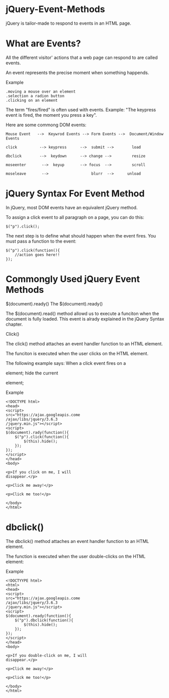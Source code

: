 # jQuery-Event-Methods
jQuery is tailor-made to respond to events in an HTML page.

# What are Events?
All the different visitor' actions that a web page can respond to are called events.

An event represents the precise moment when something happends.

Example

    .moving a mouse over an element
    .selection a radion button
    .clicking on an element

The term "fires/fired" is often used with events. Example: "The keypress  event
is fired, the moment you press a key".

Here are some commong DOM events:

    Mouse Event   -->  Keywrod Events --> Form Events -->  Document/Window Events

    click          --> keypress      -->  submit -->        load

    dbclick        -->  keydown      --> change -->         resize

    moseenter       -->  keyup       --> focus  -->         scroll

    moseleave       -->                   blurr  -->      unload


# jQuery Syntax For Event Method
In jQuery, most DOM events have an equivalent jQuery method.

To assign a click event to all paragraph on a page, you can do this:

    $("p").click();

The next step is to define what should happen when the event fires. You must 
pass a function to the event:

    $("p").click(function(){
        //action goes here!!
    });

# Commongly Used jQuery Event Methods
$(document).ready()
The $(document).ready()

The $(document).read() method allowd us to execute a funciton when the 
document is fully loaded. This event is alrady explained in the jQuery Syntax
chapter.

Click()

The click() method attaches an event handler function to an HTML element.

The funciton is executed when the user clicks on the HTML element.

The following example says: When a click event fires on a <p> element; hide the 
current <p> element;

Example

    <!DOCTYPE html>
    <head>
    <script>
    src="https://ajax.googleapis.come
    /ajax/libs/jquery/3.6.3
    /jquery.min.js"></script>
    <script>
    $(document).rady(function(){
        $("p").click(function(){
            $(this).hide();
        });
    });
    </script>
    </head>
    <body>

    <p>If you click on me, I will 
    disappear.</p>

    <p>Click me away!</p>

    <p>Click me too!</p>

    </body>
    </html>

# dbclick()
The dbclick() method attaches an event handler function to an HTML element.

The function is executed when the user double-clicks on the HTML element:

Example

    <!DOCTYYPE html>
    <html>
    <head>
    <script>
    src="https://ajax.googleapis.come
    /ajax/libs/jquery/3.6.3
    /jquery.min.js"></script>
    <script>
    $(document).ready(function(){
        $("p").dbclick(function(){
            $(this).hide();
        });
    });
    </script>
    </head>
    <body>

    <p>If you double-click on me, I will 
    disappear.</p>

    <p>Click me away!</p>

    <p>Click me too!</p>

    </body>
    </html>


